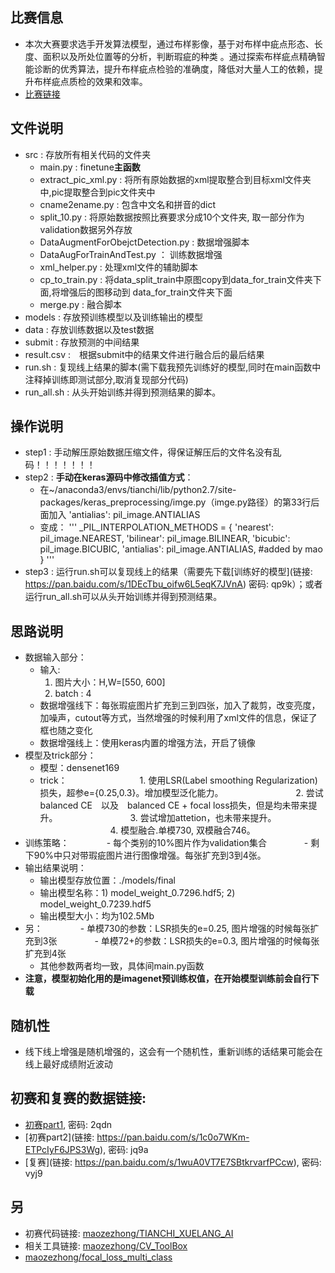 ## 比赛信息
- 本次大赛要求选手开发算法模型，通过布样影像，基于对布样中疵点形态、长度、面积以及所处位置等的分析，判断瑕疵的种类 。通过探索布样疵点精确智能诊断的优秀算法，提升布样疵点检验的准确度，降低对大量人工的依赖，提升布样疵点质检的效果和效率。
- [比赛链接](https://tianchi.aliyun.com/competition/information.htm?spm=5176.100067.5678.2.70731756uJzvoZ&raceId=231666)

## 文件说明
- src : 存放所有相关代码的文件夹
    - main.py : finetune**主函数**
    - extract_pic_xml.py : 将所有原始数据的xml提取整合到目标xml文件夹中,pic提取整合到pic文件夹中
    - cname2ename.py :  包含中文名和拼音的dict
    - split_10.py : 将原始数据按照比赛要求分成10个文件夹, 取一部分作为validation数据另外存放
    - DataAugmentForObejctDetection.py : 数据增强脚本
    - DataAugForTrainAndTest.py ： 训练数据增强
    - xml_helper.py : 处理xml文件的辅助脚本
    - cp_to_train.py : 将data_split_train中原图copy到data_for_train文件夹下面,将增强后的图移动到	   data_for_train文件夹下面
    - merge.py : 融合脚本
- models : 存放预训练模型以及训练输出的模型
- data : 存放训练数据以及test数据
- submit : 存放预测的中间结果
- result.csv :　根据submit中的结果文件进行融合后的最后结果
- run.sh : 复现线上结果的脚本(需下载我预先训练好的模型,同时在main函数中注释掉训练即测试部分,取消复现部分代码)
- run_all.sh : 从头开始训练并得到预测结果的脚本。

## 操作说明
- step1 : 手动解压原始数据压缩文件，得保证解压后的文件名没有乱码！！！！！！！
- step2 : **手动在keras源码中修改插值方式**：
    - 在~/anaconda3/envs/tianchi/lib/python2.7/site-packages/keras_preprocessing/imge.py（imge.py路径）的第33行后面加入 'antialias': pil_image.ANTIALIAS
    - 变成：
        '''
	_PIL_INTERPOLATION_METHODS = {
		'nearest': pil_image.NEAREST,
		'bilinear': pil_image.BILINEAR,
		'bicubic': pil_image.BICUBIC,
		'antialias': pil_image.ANTIALIAS,   #added by mao
	    }
        '''
- step3 : 运行run.sh可以复现线上的结果（需要先下载[训练好的模型](链接: https://pan.baidu.com/s/1DEcTbu_oifw6L5eqK7JVnA) 密码: qp9k）；或者运行run_all.sh可以从头开始训练并得到预测结果。

## 思路说明
- 数据输入部分：
    - 输入:
        1. 图片大小：H,W=[550, 600]
        2. batch : 4
    - 数据增强线下：每张瑕疵图片扩充到三到四张，加入了裁剪，改变亮度，加噪声，cutout等方式，当然增强的时候利用了xml文件的信息，保证了框也随之变化
    - 数据增强线上：使用keras内置的增强方法，开启了镜像
- 模型及trick部分：
    - 模型：densenet169
    - trick：
　　　　　　　　1. 使用LSR(Label smoothing Regularization)损失，超参e={0.25,0.3}。增加模型泛化能力。
　　　　　　　　2. 尝试balanced CE　以及　balanced CE + focal loss损失，但是均未带来提升。
　　　　　　　　3. 尝试增加attetion，也未带来提升。
　　　　　　　　4. 模型融合.单模730, 双模融合746。
- 训练策略：
　　　　- 每个类别的10%图片作为validation集合
　　　　- 剩下90%中只对带瑕疵图片进行图像增强。每张扩充到3到4张。
- 输出结果说明：
    - 输出模型存放位置：./models/final
    - 输出模型名称：1) model_weight_0.7296.hdf5; 2) model_weight_0.7239.hdf5
    - 输出模型大小：均为102.5Mb
- 另：
　　　　- 单模730的参数：LSR损失的e=0.25, 图片增强的时候每张扩充到3张
　　　　- 单模72+的参数：LSR损失的e=0.3, 图片增强的时候每张扩充到4张
    - 其他参数两者均一致，具体间main.py函数
- **注意，模型初始化用的是imagenet预训练权值，在开始模型训练前会自行下载**

## 随机性
- 线下线上增强是随机增强的，这会有一个随机性，重新训练的话结果可能会在线上最好成绩附近波动

## 初赛和复赛的数据链接: 
- [初赛part1](https://pan.baidu.com/s/1KoZcXKCCaWLWfGc5Q4gCjg), 密码: 2qdn
- [初赛part2](链接: https://pan.baidu.com/s/1c0o7WKm-ETPcIyF6JPS3Wg),  密码: jq9a
- [复赛](链接: https://pan.baidu.com/s/1wuA0VT7E7SBtkrvarfPCcw), 密码: vyj9

## 另
- 初赛代码链接: [maozezhong/TIANCHI_XUELANG_AI](https://github.com/maozezhong/TIANCHI_XUELANG_AI)
- 相关工具链接: [maozezhong/CV_ToolBox](https://github.com/maozezhong/CV_ToolBox)
- [maozezhong/focal_loss_multi_class](https://github.com/maozezhong/focal_loss_multi_class)
